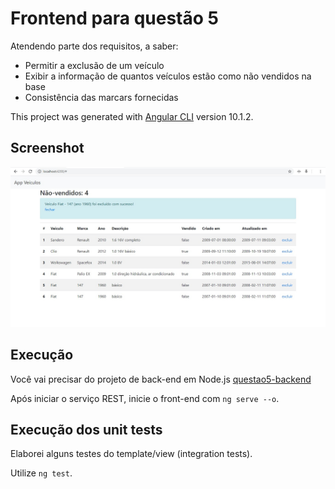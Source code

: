 # Frontend para questão 5

Atendendo parte dos requisitos, a saber:
- Permitir a exclusão de um veículo
- Exibir a informação de quantos veículos estão como não vendidos na base
- Consistência das marcars fornecidas

This project was generated with [Angular CLI](https://github.com/angular/angular-cli) version 10.1.2.

## Screenshot
![alt text](screenshot.jpg "Frontend para questão 5")

## Execução

Você vai precisar do projeto de back-end em Node.js [questao5-backend](https://github.com/marcelosantosferreira/tn-questao5-backend)

Após iniciar o serviço REST, inicie o front-end com `ng serve --o`.

## Execução dos unit tests

Elaborei alguns testes do template/view (integration tests).

Utilize `ng test`.
